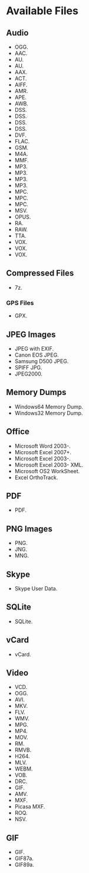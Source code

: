 # Available Files

## Audio

+ OGG.
+ AAC.
+ AU.
+ AU.
+ AAX.
+ ACT.
+ AIFF.
+ AMR.
+ APE.
+ AWB.
+ DSS.
+ DSS.
+ DSS.
+ DSS.
+ DVF.
+ FLAC.
+ GSM.
+ M4A.
+ MMF.
+ MP3.
+ MP3.
+ MP3.
+ MP3.
+ MPC.
+ MPC.
+ MPC.
+ MSV.
+ OPUS.
+ RA.
+ RAW.
+ TTA.
+ VOX.
+ VOX.
+ VOX.
      
## Compressed Files 

+ 7z.

### GPS Files        

+ GPX.

## JPEG Images

+ JPEG with EXIF.
+ Canon EOS JPEG.
+ Samsung D500 JPEG.
+ SPIFF JPG.
+ JPEG2000.

## Memory Dumps

+ Windows64 Memory Dump.
+ Windows32 Memory Dump.

## Office

+ Microsoft Word 2003-.
+ Microsoft Excel 2007+.
+ Microsoft Excel 2003-.
+ Microsoft Excel 2003- XML.
+ Microsoft OS2 WorkSheet.
+ Excel OrthoTrack.

## PDF

+ PDF.

## PNG Images

+ PNG.
+ JNG.
+ MNG.

## Skype

+ Skype User Data.

## SQLite

+ SQLite.

## vCard

+ vCard.

## Video      

+ VCD.
+ OGG.
+ AVI.
+ MKV.
+ FLV.
+ WMV.
+ MPG.
+ MP4.
+ MOV.
+ RM.
+ RMVB.
+ H264.
+ MLV.
+ WEBM.
+ VOB.
+ DRC.
+ GIF.
+ AMV.
+ MXF.
+ Picasa MXF.
+ ROQ.
+ NSV.

## GIF

+ GIF.
+ GIF87a.
+ GIF89a.
